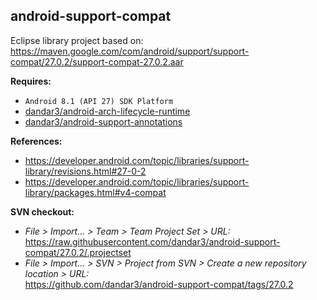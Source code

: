 ## android-support-compat

Eclipse library project based on:<br/>
https://maven.google.com/com/android/support/support-compat/27.0.2/support-compat-27.0.2.aar

**Requires:**
- `Android 8.1 (API 27) SDK Platform`
- [dandar3/android-arch-lifecycle-runtime](https://github.com/dandar3/android-arch-lifecycle-runtime/tree/1.0.3)
- [dandar3/android-support-annotations](https://github.com/dandar3/android-support-annotations/tree/27.0.2)

**References:**
- https://developer.android.com/topic/libraries/support-library/revisions.html#27-0-2
- https://developer.android.com/topic/libraries/support-library/packages.html#v4-compat

**SVN checkout:**
- _File > Import... > Team > Team Project Set > URL:_<br/>
  https://raw.githubusercontent.com/dandar3/android-support-compat/27.0.2/.projectset
- _File > Import... > SVN > Project from SVN > Create a new repository location > URL:_<br/> 
  https://github.com/dandar3/android-support-compat/tags/27.0.2